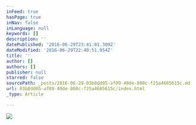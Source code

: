 ```yaml
---
inFeed: true
hasPage: true
inNav: false
inLanguage: null
keywords: []
description: ''
datePublished: '2016-06-29T23:41:01.309Z'
dateModified: '2016-06-29T22:40:51.954Z'
title: ''
author: []
authors: []
publisher: null
starred: false
sourcePath: _posts/2016-06-29-03b8dd05-af09-40de-808c-f25a4685615c.md
url: 03b8dd05-af09-40de-808c-f25a4685615c/index.html
_type: Article

---
```

![](https://the-grid-user-content.s3-us-west-2.amazonaws.com/e276e064-ebef-4d64-9f38-012c92a2eae2.jpg)